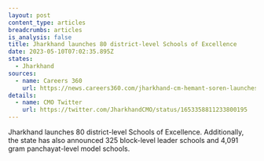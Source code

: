 ```yaml
---
layout: post
content_type: articles
breadcrumbs: articles
is_analysis: false
title: Jharkhand launches 80 district-level Schools of Excellence
date: 2023-05-10T07:02:35.895Z
states:
  - Jharkhand
sources:
  - name: Careers 360
    url: https://news.careers360.com/jharkhand-cm-hemant-soren-launches-80-district-level-schools-of-excellence
details:
  - name: CMO Twitter
    url: https://twitter.com/JharkhandCMO/status/1653358811233800195
---
```

Jharkhand launches 80 district-level Schools of Excellence. Additionally, the state has also announced 325 block-level leader schools and 4,091 gram panchayat-level model schools.
